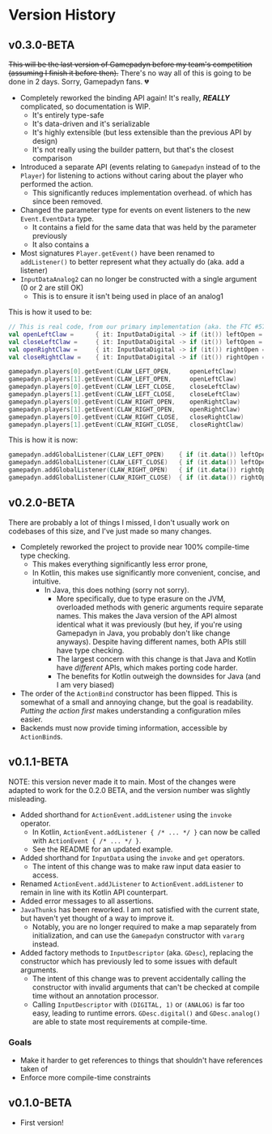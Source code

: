 # Version History


## v0.3.0-BETA
~~This will be the last version of Gamepadyn before my team's competition (assuming I finish it before then).~~
There's no way all of this is going to be done in 2 days.
Sorry, Gamepadyn fans. 💔 <!-- (the joke is that there aren't any) -->

- Completely reworked the binding API again!
It's really, _**REALLY**_ complicated, so documentation is WIP.
  - It's entirely type-safe 
  - It's data-driven and it's serializable
  - It's highly extensible (but less extensible than the previous API by design)
  - It's not really using the builder pattern, but that's the closest comparison 
- Introduced a separate API (events relating to `Gamepadyn` instead of to the `Player`)
for listening to actions without caring about the player who performed the action.
  - This significantly reduces implementation overhead.
  of which has since been removed.
- Changed the parameter type for events on event listeners to the new `Event.EventData` type.
  - It contains a field for the same data that was held by the parameter previously
  - It also contains a 
- Most signatures `Player.getEvent()` have been renamed to `addListener()` to better represent
what they actually do (aka. add a listener)
- `InputDataAnalog2` can no longer be constructed with a single argument (0 or 2 are still OK)
  - This is to ensure it isn't being used in place of an analog1

This is how it used to be:

```kotlin
// This is real code, from our primary implementation (aka. the FTC #5741 RoboHawks robot)
val openLeftClaw =      { it: InputDataDigital -> if (it()) leftOpen = true }
val closeLeftClaw =     { it: InputDataDigital -> if (it()) leftOpen = false }
val openRightClaw =     { it: InputDataDigital -> if (it()) rightOpen = true }
val closeRightClaw =    { it: InputDataDigital -> if (it()) rightOpen = false }

gamepadyn.players[0].getEvent(CLAW_LEFT_OPEN,     openLeftClaw)
gamepadyn.players[1].getEvent(CLAW_LEFT_OPEN,     openLeftClaw)
gamepadyn.players[0].getEvent(CLAW_LEFT_CLOSE,    closeLeftClaw)
gamepadyn.players[1].getEvent(CLAW_LEFT_CLOSE,    closeLeftClaw)
gamepadyn.players[0].getEvent(CLAW_RIGHT_OPEN,    openRightClaw)
gamepadyn.players[1].getEvent(CLAW_RIGHT_OPEN,    openRightClaw)
gamepadyn.players[0].getEvent(CLAW_RIGHT_CLOSE,   closeRightClaw)
gamepadyn.players[1].getEvent(CLAW_RIGHT_CLOSE,   closeRightClaw)
```

This is how it is now:

```kotlin
gamepadyn.addGlobalListener(CLAW_LEFT_OPEN)    { if (it.data()) leftOpen    = true  }
gamepadyn.addGlobalListener(CLAW_LEFT_CLOSE)   { if (it.data()) leftOpen    = false }
gamepadyn.addGlobalListener(CLAW_RIGHT_OPEN)   { if (it.data()) rightOpen   = true  }
gamepadyn.addGlobalListener(CLAW_RIGHT_CLOSE)  { if (it.data()) rightOpen   = false }
```

## v0.2.0-BETA
There are probably a lot of things I missed, I don't usually work on codebases of this size,
and I've just made so many changes.
- Completely reworked the project to provide near 100% compile-time type checking.
  - This makes everything significantly less error prone,
  - In Kotlin, this makes use significantly more convenient, concise, and intuitive.
    - In Java, this does nothing (sorry not sorry).
      - More specifically, due to type erasure on the JVM,
      overloaded methods with generic arguments require separate names.
      This makes the Java version of the API almost identical what it was previously
      (but hey, if you're using Gamepadyn in Java, you probably don't like change anyways).
      Despite having different names, both APIs still have type checking.
      - The largest concern with this change is that Java and Kotlin have *different* APIs,
      which makes porting code harder.
      - The benefits for Kotlin outweigh the downsides for Java (and I am very biased)
- The order of the `ActionBind` constructor has been flipped.
This is somewhat of a small and annoying change,
but the goal is readability. *Putting the action first*
makes understanding a configuration miles easier.
- Backends must now provide timing information, accessible by `ActionBind`s.

## v0.1.1-BETA
NOTE: this version never made it to main. Most of the changes were adapted to work for 
the 0.2.0 BETA, and the version number was slightly misleading. 
- Added shorthand for `ActionEvent.addListener` using the `invoke` operator.
  - In Kotlin, `ActionEvent.addListener { /* ... */ }` can now be called with
  `ActionEvent { /* ... */ }`.
  - See the README for an updated example.
- Added shorthand for `InputData` using the `invoke` and `get` operators.
  - The intent of this change was to make raw input data easier to access.
- Renamed `ActionEvent.addJListener` to `ActionEvent.addListener` to remain in line with
its Kotlin API counterpart. 
- Added error messages to all assertions.
- `JavaThunks` has been reworked. I am not satisfied with the current state,
but haven't yet thought of a way to improve it.
  - Notably, you are no longer required to make a map separately from initialization,
  and can use the `Gamepadyn` constructor with `vararg` instead.
- Added factory methods to `InputDescriptor` (aka. `GDesc`),
replacing the constructor which has previously led to some issues with default arguments.
  - The intent of this change was to prevent accidentally calling the constructor with
  invalid arguments that can't be checked at compile time without an annotation processor.
  - Calling `InputDescriptor` with `(DIGITAL, 1)` or `(ANALOG)` is far too easy,
  leading to runtime errors. `GDesc.digital()` and `GDesc.analog()` are able to state most
  requirements at compile-time.

### Goals

- Make it harder to get references to things that shouldn't have references taken of
- Enforce more compile-time constraints

## v0.1.0-BETA

- First version!